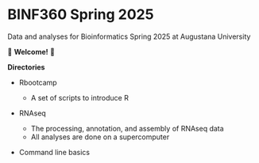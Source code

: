 # BINF360 Spring 2025
Data and analyses for Bioinformatics Spring 2025 at Augustana University

🌱 **Welcome!** 🦋

**Directories**

* Rbootcamp
  - A set of scripts to introduce R

* RNAseq
  - The processing, annotation, and assembly of RNAseq data
  - All analyses are done on a supercomputer
 
* Command line basics 


